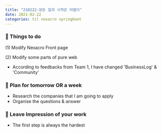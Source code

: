 ```yaml
---
title: "210222-모든 일의 시작은 어렵다"
date: 2021-02-22 
categories: til nexacro springboot
---
```

### 💪 Things to do

(1) Modify Nexacro Front page

(2) Modify some parts of pure web

- According to feedbacks from Team 1, I have changed 'BusinessLog' & 'Community'

### 📢 Plan for tomorrow OR a week

- Research the companies that I am going to apply
- Organise the questions & answer

### 💬 Leave Impression of your work

- The first step is always the hardest
